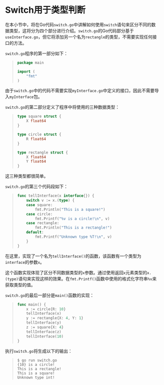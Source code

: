 # **Switch用于类型判断**

在本小节中，将在Go代码```switch.go```中讲解如何使用```switch```语句来区分不同的数据类型，这将分为四个部分进行介绍。```switch.go```的Go代码部分基于```useInterface.go```，但它将添加另一个名为```rectangle```的类型，不需要实现任何接口的方法。

```switch.go```程序的第一部分如下：

>```go
> package main
>
> import (
>     "fmt"
> )
>```

由于```switch.go```中的代码不需要实现```myInterface.go```中定义的接口，因此不需要导入```myInterface```包。

```switch.go```的第二部分定义了程序中将使用的三种数据类型：

>```go
> type square struct {
>     X float64
> }
>
> type circle struct {
>     R float64
> }
>
> type rectangle struct {
>     X float64
>     Y float64
> }
>```

这三种类型都很简单。

```switch.go```的第三个代码段如下：

>```go
> func tellInterface(x interface{}) {
>     switch v := x.(type) {
>     case square:
>         fmt.Println("This is a square!")
>     case circle:
>         fmt.Printf("%v is a circle!\n", v)
>     case rectangle:
>         fmt.Println("This is a rectangle!")
>     default:
>         fmt.Printf("Unknown type %T!\n", v)
>     }
> }
>```

在这里，实现了一个名为```tellInterface()```的函数，该函数有一个类型为```interface```的参数```x```。

这个函数实现体现了区分不同数据类型的```x```参数。通过使用返回```x```元素类型的```x.(type)```语句来实现这样的效果。在```fmt.Printf()```函数中使用的格式化字符串```%v```来获取类型的值。

```switch.go```的最后一部分是```main()```函数的实现：

>```go
> func main() {
>     x := circle{R: 10}
>     tellInterface(x)
>     y := rectangle{X: 4, Y: 1}
>     tellInterface(y)
>     z := square{X: 4}
>     tellInterface(z)
>     tellInterface(10)
> }
>```

执行```switch.go```将生成以下的输出：

>```
> $ go run switch.go
> {10} is a circle!
> This is a rectangle!
> This is a square!
> Unknown type int!
>```